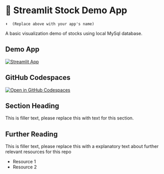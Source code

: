 # 🤖 Streamlit Stock Demo App
```
⬆️  (Replace above with your app's name)
```
A basic visualization demo of stocks using local MySql database.

## Demo App

[![Streamlit App](https://static.streamlit.io/badges/streamlit_badge_black_white.svg)](https://app-stockinfo.streamlit.app/)

## GitHub Codespaces

[![Open in GitHub Codespaces](https://github.com/codespaces/badge.svg)](https://codespaces.new/streamlit/app-stockinfo?quickstart=1)

## Section Heading

This is filler text, please replace this with text for this section.

## Further Reading

This is filler text, please replace this with a explanatory text about further relevant resources for this repo
- Resource 1
- Resource 2
